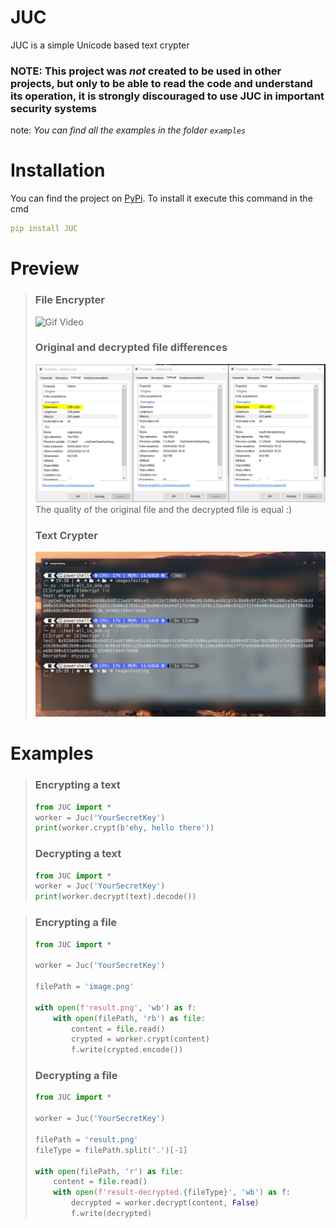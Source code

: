 # JUC
JUC is a simple Unicode based text crypter

### **NOTE: This project was *not* created to be used in other projects, but only to be able to read the code and understand its operation, it is strongly discouraged to use JUC in important security systems**


note: *You can find all the examples in the folder `examples`*


# Installation
You can find the project on [PyPi](https://pypi.org/project/JUC/).
To install it execute this command in the cmd
```yaml
pip install JUC
```

# Preview
> ### File Encrypter
> ![Gif Video](./assets/ImageCrypter.gif)
> ### Original and decrypted file differences
> ![Differences](./assets/fileSize.PNG)
> The quality of the original file and the decrypted file is equal :)
> 
> ### Text Crypter
> ![TextCrypter](./assets/TextCrypter.png)

# Examples

> ### Encrypting a text
> ```py
> from JUC import *
> worker = Juc('YourSecretKey')
> print(worker.crypt(b'ehy, hello there'))
> ```
> ### Decrypting a text
> ```py
> from JUC import *
> worker = Juc('YourSecretKey')
> print(worker.decrypt(text).decode())
> ```


> ### Encrypting a file
> ```py
> from JUC import *
> 
> worker = Juc('YourSecretKey')
> 
> filePath = 'image.png'
> 
> with open(f'result.png', 'wb') as f:
>     with open(filePath, 'rb') as file:
>         content = file.read()
>         crypted = worker.crypt(content)
>         f.write(crypted.encode())
> ```
> ### Decrypting a file
> ```py
> from JUC import *
> 
> worker = Juc('YourSecretKey')
> 
> filePath = 'result.png'
> fileType = filePath.split('.')[-1]
> 
> with open(filePath, 'r') as file:
>     content = file.read()
>     with open(f'result-decrypted.{fileType}', 'wb') as f:
>         decrypted = worker.decrypt(content, False)
>         f.write(decrypted)
> ```
